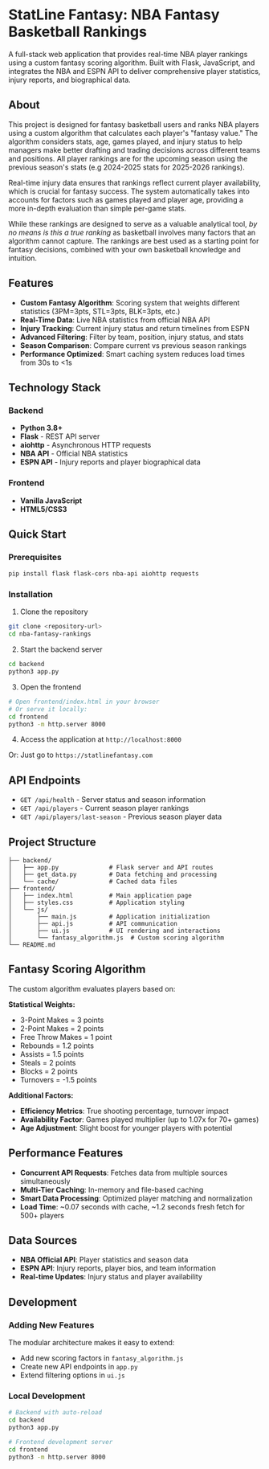 # StatLine Fantasy: NBA Fantasy Basketball Rankings

A full-stack web application that provides real-time NBA player rankings using a custom fantasy scoring algorithm. Built with Flask, JavaScript, and integrates the NBA and ESPN API to deliver comprehensive player statistics, injury reports, and biographical data.

## About

This project is designed for fantasy basketball users and ranks NBA players using a custom algorithm that calculates each player's "fantasy value." The algorithm considers stats, age, games played, and injury status to help managers make better drafting and trading decisions across different teams and positions. All player rankings are for the upcoming season using the previous season's stats (e.g 2024-2025 stats for 2025-2026 rankings).

Real-time injury data ensures that rankings reflect current player availability, which is crucial for fantasy success. The system automatically takes into accounts for factors such as games played and player age, providing a more in-depth evaluation than simple per-game stats.

While these rankings are designed to serve as a valuable analytical tool, *by no means is this a true ranking* as basketball involves many factors that an algorithm cannot capture. The rankings are best used as a starting point for fantasy decisions, combined with your own basketball knowledge and intuition.

## Features

- **Custom Fantasy Algorithm**: Scoring system that weights different statistics (3PM=3pts, STL=3pts, BLK=3pts, etc.)
- **Real-Time Data**: Live NBA statistics from official NBA API
- **Injury Tracking**: Current injury status and return timelines from ESPN
- **Advanced Filtering**: Filter by team, position, injury status, and stats
- **Season Comparison**: Compare current vs previous season rankings
- **Performance Optimized**: Smart caching system reduces load times from 30s to <1s

## Technology Stack

### Backend
- **Python 3.8+**
- **Flask** - REST API server
- **aiohttp** - Asynchronous HTTP requests
- **NBA API** - Official NBA statistics
- **ESPN API** - Injury reports and player biographical data

### Frontend
- **Vanilla JavaScript**
- **HTML5/CSS3**

## Quick Start

### Prerequisites
```bash
pip install flask flask-cors nba-api aiohttp requests
```

### Installation
1. Clone the repository
```bash
git clone <repository-url>
cd nba-fantasy-rankings
```

2. Start the backend server
```bash
cd backend
python3 app.py
```

3. Open the frontend
```bash
# Open frontend/index.html in your browser
# Or serve it locally:
cd frontend
python3 -m http.server 8000
```

4. Access the application at `http://localhost:8000`

Or: Just go to `https://statlinefantasy.com`

## API Endpoints

- `GET /api/health` - Server status and season information
- `GET /api/players` - Current season player rankings
- `GET /api/players/last-season` - Previous season player data

## Project Structure

```
├── backend/
│   ├── app.py              # Flask server and API routes
│   ├── get_data.py         # Data fetching and processing
│   └── cache/              # Cached data files
├── frontend/
│   ├── index.html          # Main application page
│   ├── styles.css          # Application styling
│   └── js/
│       ├── main.js         # Application initialization
│       ├── api.js          # API communication
│       ├── ui.js           # UI rendering and interactions
│       └── fantasy_algorithm.js  # Custom scoring algorithm
└── README.md
```

## Fantasy Scoring Algorithm

The custom algorithm evaluates players based on:

**Statistical Weights:**
- 3-Point Makes = 3 points
- 2-Point Makes = 2 points  
- Free Throw Makes = 1 point
- Rebounds = 1.2 points
- Assists = 1.5 points
- Steals = 2 points
- Blocks = 2 points
- Turnovers = -1.5 points

**Additional Factors:**
- **Efficiency Metrics**: True shooting percentage, turnover impact
- **Availability Factor**: Games played multiplier (up to 1.07x for 70+ games)
- **Age Adjustment**: Slight boost for younger players with potential

## Performance Features

- **Concurrent API Requests**: Fetches data from multiple sources simultaneously
- **Multi-Tier Caching**: In-memory and file-based caching
- **Smart Data Processing**: Optimized player matching and normalization
- **Load Time**: ~0.07 seconds with cache, ~1.2 seconds fresh fetch for 500+ players

## Data Sources

- **NBA Official API**: Player statistics and season data
- **ESPN API**: Injury reports, player bios, and team information
- **Real-time Updates**: Injury status and player availability

## Development

### Adding New Features
The modular architecture makes it easy to extend:
- Add new scoring factors in `fantasy_algorithm.js`
- Create new API endpoints in `app.py`
- Extend filtering options in `ui.js`

### Local Development
```bash
# Backend with auto-reload
cd backend
python3 app.py

# Frontend development server
cd frontend
python3 -m http.server 8000